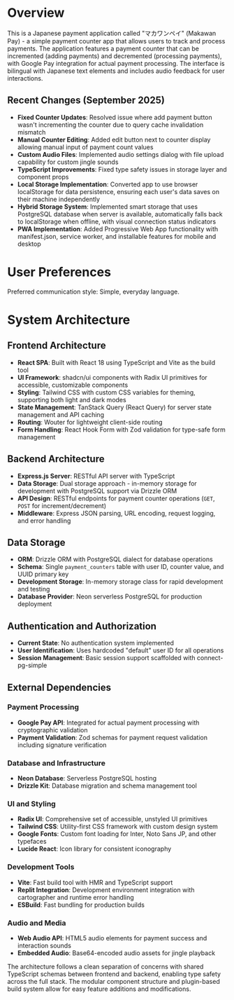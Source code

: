 # Overview

This is a Japanese payment application called "マカワンペイ" (Makawan Pay) - a simple payment counter app that allows users to track and process payments. The application features a payment counter that can be incremented (adding payments) and decremented (processing payments), with Google Pay integration for actual payment processing. The interface is bilingual with Japanese text elements and includes audio feedback for user interactions.

## Recent Changes (September 2025)
- **Fixed Counter Updates**: Resolved issue where add payment button wasn't incrementing the counter due to query cache invalidation mismatch
- **Manual Counter Editing**: Added edit button next to counter display allowing manual input of payment count values
- **Custom Audio Files**: Implemented audio settings dialog with file upload capability for custom jingle sounds
- **TypeScript Improvements**: Fixed type safety issues in storage layer and component props
- **Local Storage Implementation**: Converted app to use browser localStorage for data persistence, ensuring each user's data saves on their machine independently
- **Hybrid Storage System**: Implemented smart storage that uses PostgreSQL database when server is available, automatically falls back to localStorage when offline, with visual connection status indicators
- **PWA Implementation**: Added Progressive Web App functionality with manifest.json, service worker, and installable features for mobile and desktop

# User Preferences

Preferred communication style: Simple, everyday language.

# System Architecture

## Frontend Architecture
- **React SPA**: Built with React 18 using TypeScript and Vite as the build tool
- **UI Framework**: shadcn/ui components with Radix UI primitives for accessible, customizable components
- **Styling**: Tailwind CSS with custom CSS variables for theming, supporting both light and dark modes
- **State Management**: TanStack Query (React Query) for server state management and API caching
- **Routing**: Wouter for lightweight client-side routing
- **Form Handling**: React Hook Form with Zod validation for type-safe form management

## Backend Architecture
- **Express.js Server**: RESTful API server with TypeScript
- **Data Storage**: Dual storage approach - in-memory storage for development with PostgreSQL support via Drizzle ORM
- **API Design**: RESTful endpoints for payment counter operations (`GET`, `POST` for increment/decrement)
- **Middleware**: Express JSON parsing, URL encoding, request logging, and error handling

## Data Storage
- **ORM**: Drizzle ORM with PostgreSQL dialect for database operations
- **Schema**: Single `payment_counters` table with user ID, counter value, and UUID primary key
- **Development Storage**: In-memory storage class for rapid development and testing
- **Database Provider**: Neon serverless PostgreSQL for production deployment

## Authentication and Authorization
- **Current State**: No authentication system implemented
- **User Identification**: Uses hardcoded "default" user ID for all operations
- **Session Management**: Basic session support scaffolded with connect-pg-simple

## External Dependencies

### Payment Processing
- **Google Pay API**: Integrated for actual payment processing with cryptographic validation
- **Payment Validation**: Zod schemas for payment request validation including signature verification

### Database and Infrastructure
- **Neon Database**: Serverless PostgreSQL hosting
- **Drizzle Kit**: Database migration and schema management tool

### UI and Styling
- **Radix UI**: Comprehensive set of accessible, unstyled UI primitives
- **Tailwind CSS**: Utility-first CSS framework with custom design system
- **Google Fonts**: Custom font loading for Inter, Noto Sans JP, and other typefaces
- **Lucide React**: Icon library for consistent iconography

### Development Tools
- **Vite**: Fast build tool with HMR and TypeScript support
- **Replit Integration**: Development environment integration with cartographer and runtime error handling
- **ESBuild**: Fast bundling for production builds

### Audio and Media
- **Web Audio API**: HTML5 audio elements for payment success and interaction sounds
- **Embedded Audio**: Base64-encoded audio assets for jingle playback

The architecture follows a clean separation of concerns with shared TypeScript schemas between frontend and backend, enabling type safety across the full stack. The modular component structure and plugin-based build system allow for easy feature additions and modifications.